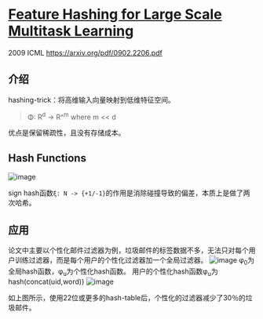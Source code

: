 # [Feature Hashing for Large Scale Multitask Learning](https://github.com/egolearner/paper-note/issues/7)

2009 ICML
https://arxiv.org/pdf/0902.2206.pdf
## 介绍
hashing-trick：将高维输入向量映射到低维特征空间。
> Φ: R<sup>d</sup> -> R^<sup>m</sup> where m << d

优点是保留稀疏性，且没有存储成本。

## Hash Functions
![image](https://user-images.githubusercontent.com/45122959/66256317-2fe7c900-e7bf-11e9-90ce-a89cbb235245.png)

sign hash函数`ξ: N -> {+1/-1}`的作用是消除碰撞导致的偏差，本质上是做了两次哈希。

## 应用
论文中主要以个性化邮件过滤器为例，垃圾邮件的标签数据不多，无法只对每个用户训练过滤器，而是每个用户的个性化过滤器加一个全局过滤器。
![image](https://user-images.githubusercontent.com/45122959/66256328-50178800-e7bf-11e9-91c4-87140bfe250f.png)
φ<sub>0</sub>为全局hash函数，φ<sub>u</sub>为个性化hash函数。
用户的个性化hash函数φ<sub>u</sub>为hash(concat(uid,word))
![image](https://user-images.githubusercontent.com/45122959/66256382-d46a0b00-e7bf-11e9-92fa-296041b483a1.png)

如上图所示，使用22位或更多的hash-table后，个性化的过滤器减少了30％的垃圾邮件。
